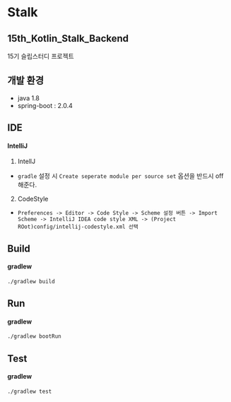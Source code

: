 # Stalk

## 15th_Kotlin_Stalk_Backend
15기 슬립스터디 프로젝트

## 개발 환경
- java 1.8
- spring-boot : 2.0.4

## IDE

#### IntelliJ
1. IntellJ
  * `gradle` 설정 시 `Create seperate module per source set` 옵션을 반드시 off 해준다. 
2. CodeStyle
  * `Preferences -> Editor -> Code Style -> Scheme 설정 버튼 -> Import Scheme -> IntelliJ IDEA code style XML -> (Project ROot)config/intellij-codestyle.xml 선택`
  
## Build

#### gradlew
```bash
./gradlew build
```

## Run

#### gradlew
```bash
./gradlew bootRun 
```

## Test

#### gradlew
```bash
./gradlew test 
```